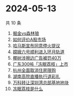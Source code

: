 # 2024-05-13

共 10 条

<!-- BEGIN -->
<!-- 最后更新时间 Mon May 13 2024 00:12:31 GMT+0800 (China Standard Time) -->

1. [掘金vs森林狼](https://www.zhihu.com/search?q=%E6%8E%98%E9%87%91vs%E6%A3%AE%E6%9E%97%E7%8B%BC)
1. [如何评价A股市场](https://www.zhihu.com/search?q=%E5%A6%82%E4%BD%95%E8%AF%84%E4%BB%B7A%E8%82%A1%E5%B8%82%E5%9C%BA)
1. [哈马斯宣布同意停火提议](https://www.zhihu.com/search?q=%E5%93%88%E9%A9%AC%E6%96%AF%E5%AE%A3%E5%B8%83%E5%90%8C%E6%84%8F%E5%81%9C%E7%81%AB%E6%8F%90%E8%AE%AE)
1. [嫦娥六号顺利进入环月轨道](https://www.zhihu.com/search?q=%E5%AB%A6%E5%A8%A5%E5%85%AD%E5%8F%B7%E9%A1%BA%E5%88%A9%E8%BF%9B%E5%85%A5%E7%8E%AF%E6%9C%88%E8%BD%A8%E9%81%93)
1. [椰树涉擦边广告被罚40万](https://www.zhihu.com/search?q=%E6%A4%B0%E6%A0%91%E6%B6%89%E6%93%A6%E8%BE%B9%E5%B9%BF%E5%91%8A%E8%A2%AB%E7%BD%9A40%E4%B8%87)
1. [广东300吨「冻眠荔枝」上市](https://www.zhihu.com/search?q=%E5%B9%BF%E4%B8%9C300%E5%90%A8%E3%80%8C%E5%86%BB%E7%9C%A0%E8%8D%94%E6%9E%9D%E3%80%8D%E4%B8%8A%E5%B8%82)
1. [杭州全面取消住房限购](https://www.zhihu.com/search?q=%E6%9D%AD%E5%B7%9E%E5%85%A8%E9%9D%A2%E5%8F%96%E6%B6%88%E4%BD%8F%E6%88%BF%E9%99%90%E8%B4%AD)
1. [湖南高院直播执行退彩礼](https://www.zhihu.com/search?q=%E6%B9%96%E5%8D%97%E9%AB%98%E9%99%A2%E7%9B%B4%E6%92%AD%E6%89%A7%E8%A1%8C%E9%80%80%E5%BD%A9%E7%A4%BC)
1. [万科转让深圳湾总部基地地块](https://www.zhihu.com/search?q=%E4%B8%87%E7%A7%91%E8%BD%AC%E8%AE%A9%E6%B7%B1%E5%9C%B3%E6%B9%BE%E6%80%BB%E9%83%A8%E5%9F%BA%E5%9C%B0%E5%9C%B0%E5%9D%97)
1. [冻眠荔枝是什么](https://www.zhihu.com/search?q=%E5%86%BB%E7%9C%A0%E8%8D%94%E6%9E%9D%E6%98%AF%E4%BB%80%E4%B9%88)

<!-- END -->
